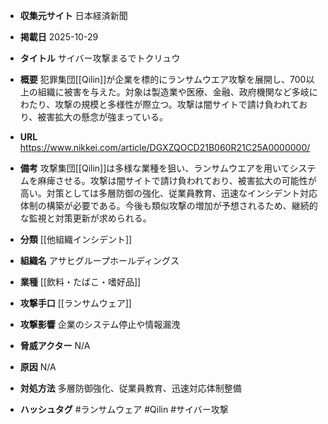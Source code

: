 - **収集元サイト**
日本経済新聞

- **掲載日**
2025-10-29

- **タイトル**
サイバー攻撃まるでトクリュウ

- **概要**
犯罪集団[[Qilin]]が企業を標的にランサムウエア攻撃を展開し、700以上の組織に被害を与えた。対象は製造業や医療、金融、政府機関など多岐にわたり、攻撃の規模と多様性が際立つ。攻撃は闇サイトで請け負われており、被害拡大の懸念が強まっている。

- **URL**
https://www.nikkei.com/article/DGXZQOCD21B060R21C25A0000000/

- **備考**
攻撃集団[[Qilin]]は多様な業種を狙い、ランサムウエアを用いてシステムを麻痺させる。攻撃は闇サイトで請け負われており、被害拡大の可能性が高い。対策としては多層防御の強化、従業員教育、迅速なインシデント対応体制の構築が必要である。今後も類似攻撃の増加が予想されるため、継続的な監視と対策更新が求められる。

- **分類**
[[他組織インシデント]]

- **組織名**
アサヒグループホールディングス

- **業種**
[[飲料・たばこ・嗜好品]]

- **攻撃手口**
[[ランサムウェア]]

- **攻撃影響**
企業のシステム停止や情報漏洩

- **脅威アクター**
N/A

- **原因**
N/A

- **対処方法**
多層防御強化、従業員教育、迅速対応体制整備

- **ハッシュタグ**
#ランサムウェア #Qilin #サイバー攻撃
